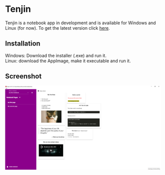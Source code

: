 # Tenjin

Tenjin is a notebook app in development and is available for Windows and Linux (for now). To get the latest version click [here](https://github.com/abraxas-von-abrasax/tenjin/releases/latest).

## Installation

Windows: Download the installer (.exe) and run it.  
Linux: download the AppImage, make it executable and run it.

## Screenshot

![logo](https://github.com/abraxas-von-abrasax/tenjin/blob/master/tenjin.png)
